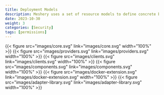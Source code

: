 ```yaml
---
title: Deployment Models
description: Meshery uses a set of resource models to define concrete boundaries to ensure extensible and sustainable management.
date: 2023-10-30
weight: 3
categories: [Security]
tags: [permissions]
---
```


{{< figure src="images/core.svg" link="images/core.svg"  width="100%"  >}}
{{< figure src="images/providers.svg" link="images/providers.svg"  width="100%"  >}}
{{< figure src="images/clients.svg" link="images/clients.svg"  width="100%"  >}}
{{< figure src="images/components.svg" link="images/components.svg"  width="100%"  >}}
{{< figure src="images/docker-extension.svg" link="images/docker-extension.svg"  width="100%"  >}}
{{< figure src="images/adapter-library.svg" link="images/adapter-library.svg" width="100%" >}}